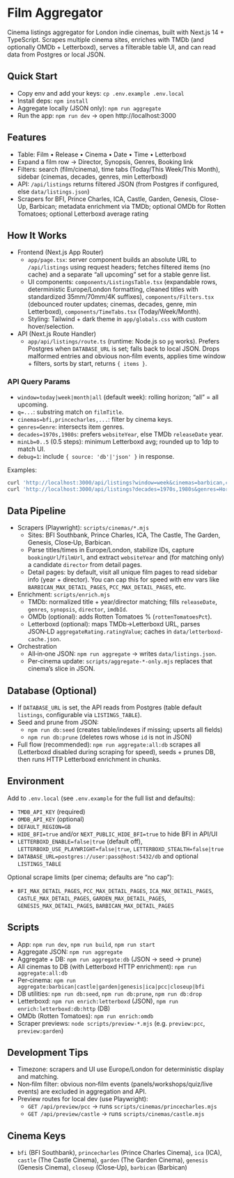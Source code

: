 # Film Aggregator

Cinema listings aggregator for London indie cinemas, built with Next.js 14 + TypeScript. Scrapes multiple cinema sites, enriches with TMDb (and optionally OMDb + Letterboxd), serves a filterable table UI, and can read data from Postgres or local JSON.

## Quick Start
- Copy env and add your keys: `cp .env.example .env.local`
- Install deps: `npm install`
- Aggregate locally (JSON only): `npm run aggregate`
- Run the app: `npm run dev` → open http://localhost:3000

## Features
- Table: Film • Release • Cinema • Date • Time • Letterboxd
- Expand a film row → Director, Synopsis, Genres, Booking link
- Filters: search (film/cinema), time tabs (Today/This Week/This Month), sidebar (cinemas, decades, genres, min Letterboxd)
- API: `/api/listings` returns filtered JSON (from Postgres if configured, else `data/listings.json`)
- Scrapers for BFI, Prince Charles, ICA, Castle, Garden, Genesis, Close-Up, Barbican; metadata enrichment via TMDb; optional OMDb for Rotten Tomatoes; optional Letterboxd average rating

## How It Works
- Frontend (Next.js App Router)
  - `app/page.tsx`: server component builds an absolute URL to `/api/listings` using request headers; fetches filtered items (no cache) and a separate “all upcoming” set for a stable genre list.
  - UI components: `components/ListingsTable.tsx` (expandable rows, deterministic Europe/London formatting, cleaned titles with standardized 35mm/70mm/4K suffixes), `components/Filters.tsx` (debounced router updates; cinemas, decades, genre, min Letterboxd), `components/TimeTabs.tsx` (Today/Week/Month).
  - Styling: Tailwind + dark theme in `app/globals.css` with custom hover/selection.
- API (Next.js Route Handler)
  - `app/api/listings/route.ts` (runtime: Node.js so `pg` works). Prefers Postgres when `DATABASE_URL` is set; falls back to local JSON. Drops malformed entries and obvious non‑film events, applies time window + filters, sorts by start, returns `{ items }`.

### API Query Params
- `window=today|week|month|all` (default week): rolling horizon; “all” = all upcoming.
- `q=...`: substring match on `filmTitle`.
- `cinemas=bfi,princecharles,...`: filter by cinema keys.
- `genres=Genre`: intersects item genres.
- `decades=1970s,1980s`: prefers `websiteYear`, else TMDb `releaseDate` year.
- `minLb=0..5` (0.5 steps): minimum Letterboxd avg; rounded up to 1dp to match UI.
- `debug=1`: include `{ source: 'db'|'json' }` in response.

Examples:
```bash
curl 'http://localhost:3000/api/listings?window=week&cinemas=barbican,castle&minLb=3.5'
curl 'http://localhost:3000/api/listings?decades=1970s,1980s&genres=Horror&debug=1'
```

## Data Pipeline
- Scrapers (Playwright): `scripts/cinemas/*.mjs`
  - Sites: BFI Southbank, Prince Charles, ICA, The Castle, The Garden, Genesis, Close‑Up, Barbican.
  - Parse titles/times in Europe/London, stabilize IDs, capture `bookingUrl`/`filmUrl`, and extract `websiteYear` and (for matching only) a candidate `director` from detail pages.
  - Detail pages: by default, visit all unique film pages to read sidebar info (year + director). You can cap this for speed with env vars like `BARBICAN_MAX_DETAIL_PAGES`, `PCC_MAX_DETAIL_PAGES`, etc.
- Enrichment: `scripts/enrich.mjs`
  - TMDb: normalized title + year/director matching; fills `releaseDate`, `genres`, `synopsis`, `director`, `imdbId`.
  - OMDb (optional): adds Rotten Tomatoes % (`rottenTomatoesPct`).
  - Letterboxd (optional): maps TMDb→Letterboxd URL, parses JSON‑LD `aggregateRating.ratingValue`; caches in `data/letterboxd-cache.json`.
- Orchestration
  - All‑in‑one JSON: `npm run aggregate` → writes `data/listings.json`.
  - Per‑cinema update: `scripts/aggregate-*-only.mjs` replaces that cinema’s slice in JSON.

## Database (Optional)
- If `DATABASE_URL` is set, the API reads from Postgres (table default `listings`, configurable via `LISTINGS_TABLE`).
- Seed and prune from JSON:
  - `npm run db:seed` (creates table/indexes if missing; upserts all fields)
  - `npm run db:prune` (deletes rows whose `id` is not in JSON)
- Full flow (recommended): `npm run aggregate:all:db` scrapes all (Letterboxd disabled during scraping for speed), seeds + prunes DB, then runs HTTP Letterboxd enrichment in chunks.

## Environment
Add to `.env.local` (see `.env.example` for the full list and defaults):
- `TMDB_API_KEY` (required)
- `OMDB_API_KEY` (optional)
- `DEFAULT_REGION=GB`
- `HIDE_BFI=true` and/or `NEXT_PUBLIC_HIDE_BFI=true` to hide BFI in API/UI
- `LETTERBOXD_ENABLE=false|true` (default off), `LETTERBOXD_USE_PLAYWRIGHT=false|true`, `LETTERBOXD_STEALTH=false|true`
- `DATABASE_URL=postgres://user:pass@host:5432/db` and optional `LISTINGS_TABLE`
  
Optional scrape limits (per cinema; defaults are “no cap”):
- `BFI_MAX_DETAIL_PAGES`, `PCC_MAX_DETAIL_PAGES`, `ICA_MAX_DETAIL_PAGES`, `CASTLE_MAX_DETAIL_PAGES`, `GARDEN_MAX_DETAIL_PAGES`, `GENESIS_MAX_DETAIL_PAGES`, `BARBICAN_MAX_DETAIL_PAGES`

## Scripts
- App: `npm run dev`, `npm run build`, `npm run start`
- Aggregate JSON: `npm run aggregate`
- Aggregate + DB: `npm run aggregate:db` (JSON → seed → prune)
- All cinemas to DB (with Letterboxd HTTP enrichment): `npm run aggregate:all:db`
- Per‑cinema: `npm run aggregate:barbican|castle|garden|genesis|ica|pcc|closeup|bfi`
- DB utilities: `npm run db:seed`, `npm run db:prune`, `npm run db:drop`
- Letterboxd: `npm run enrich:letterboxd` (JSON), `npm run enrich:letterboxd:db:http` (DB)
- OMDb (Rotten Tomatoes): `npm run enrich:omdb`
- Scraper previews: `node scripts/preview-*.mjs` (e.g. `preview:pcc`, `preview:garden`)

## Development Tips
- Timezone: scrapers and UI use Europe/London for deterministic display and matching.
- Non‑film filter: obvious non‑film events (panels/workshops/quiz/live events) are excluded in aggregation and API.
- Preview routes for local dev (use Playwright):
  - `GET /api/preview/pcc` → runs `scripts/cinemas/princecharles.mjs`
  - `GET /api/preview/castle` → runs `scripts/cinemas/castle.mjs`

## Cinema Keys
- `bfi` (BFI Southbank), `princecharles` (Prince Charles Cinema), `ica` (ICA), `castle` (The Castle Cinema), `garden` (The Garden Cinema), `genesis` (Genesis Cinema), `closeup` (Close‑Up), `barbican` (Barbican)

